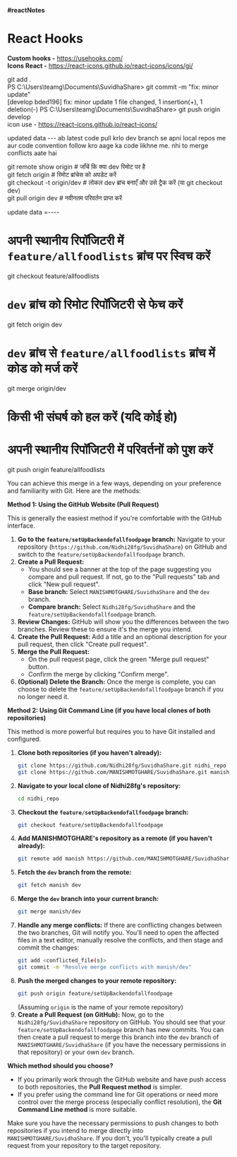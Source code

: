 **#reactNotes**

# React Hooks
**Custom hooks -** https://usehooks.com/ </br>
**Icons React -** https://react-icons.github.io/react-icons/icons/gi/

git add .
<br>
PS C:\Users\teamg\Documents\SuvidhaShare> git commit -m "fix: minor update" <br>
[develop bded196] fix: minor update
 1 file changed, 1 insertion(+), 1 deletion(-)
PS C:\Users\teamg\Documents\SuvidhaShare> git push origin develop <br>
icon use - https://react-icons.github.io/react-icons/ <be>




updated data --- 
ab latest code pull krlo dev branch se apni local repos me aur code convention follow kro aage ka code likhne me. nhi to merge conflicts aate hai<br>


git remote show origin # जाँचें कि क्या dev रिमोट पर है<br>
git fetch origin      # रिमोट ब्रांचेस को अपडेट करें<br>
git checkout -t origin/dev # लोकल dev ब्रांच बनाएँ और उसे ट्रैक करें (या git checkout dev)<br>
git pull origin dev  # नवीनतम परिवर्तन प्राप्त करें<br>


update data =----

# अपनी स्थानीय रिपॉजिटरी में `feature/allfoodlists` ब्रांच पर स्विच करें
git checkout feature/allfoodlists

# `dev` ब्रांच को रिमोट रिपॉजिटरी से फेच करें
git fetch origin dev

# `dev` ब्रांच से `feature/allfoodlists` ब्रांच में कोड को मर्ज करें
git merge origin/dev

# किसी भी संघर्ष को हल करें (यदि कोई हो)

# अपनी स्थानीय रिपॉजिटरी में परिवर्तनों को पुश करें
git push origin feature/allfoodlists


You can achieve this merge in a few ways, depending on your preference and familiarity with Git. Here are the methods:

**Method 1: Using the GitHub Website (Pull Request)**

This is generally the easiest method if you're comfortable with the GitHub interface.

1.  **Go to the `feature/setUpBackendofallfoodpage` branch:** Navigate to your repository (`https://github.com/Nidhi28fg/SuvidhaShare`) on GitHub and switch to the `feature/setUpBackendofallfoodpage` branch.
2.  **Create a Pull Request:**
    * You should see a banner at the top of the page suggesting you compare and pull request. If not, go to the "Pull requests" tab and click "New pull request".
    * **Base branch:** Select `MANISHMOTGHARE/SuvidhaShare` and the `dev` branch.
    * **Compare branch:** Select `Nidhi28fg/SuvidhaShare` and the `feature/setUpBackendofallfoodpage` branch.
3.  **Review Changes:** GitHub will show you the differences between the two branches. Review these to ensure it's the merge you intend.
4.  **Create the Pull Request:** Add a title and an optional description for your pull request, then click "Create pull request".
5.  **Merge the Pull Request:**
    * On the pull request page, click the green "Merge pull request" button.
    * Confirm the merge by clicking "Confirm merge".
6.  **(Optional) Delete the Branch:** Once the merge is complete, you can choose to delete the `feature/setUpBackendofallfoodpage` branch if you no longer need it.

**Method 2: Using Git Command Line (if you have local clones of both repositories)**

This method is more powerful but requires you to have Git installed and configured.

1.  **Clone both repositories (if you haven't already):**
    ```bash
    git clone https://github.com/Nidhi28fg/SuvidhaShare.git nidhi_repo
    git clone https://github.com/MANISHMOTGHARE/SuvidhaShare.git manish_repo
    ```
2.  **Navigate to your local clone of Nidhi28fg's repository:**
    ```bash
    cd nidhi_repo
    ```
3.  **Checkout the `feature/setUpBackendofallfoodpage` branch:**
    ```bash
    git checkout feature/setUpBackendofallfoodpage
    ```
4.  **Add MANISHMOTGHARE's repository as a remote (if you haven't already):**
    ```bash
    git remote add manish https://github.com/MANISHMOTGHARE/SuvidhaShare.git
    ```
5.  **Fetch the `dev` branch from the remote:**
    ```bash
    git fetch manish dev
    ```
6.  **Merge the `dev` branch into your current branch:**
    ```bash
    git merge manish/dev
    ```
7.  **Handle any merge conflicts:** If there are conflicting changes between the two branches, Git will notify you. You'll need to open the affected files in a text editor, manually resolve the conflicts, and then stage and commit the changes:
    ```bash
    git add <conflicted_file(s)>
    git commit -m "Resolve merge conflicts with manish/dev"
    ```
8.  **Push the merged changes to your remote repository:**
    ```bash
    git push origin feature/setUpBackendofallfoodpage
    ```
    (Assuming `origin` is the name of your remote repository)
9.  **Create a Pull Request (on GitHub):** Now, go to the `Nidhi28fg/SuvidhaShare` repository on GitHub. You should see that your `feature/setUpBackendofallfoodpage` branch has new commits. You can then create a pull request to merge this branch into the `dev` branch of `MANISHMOTGHARE/SuvidhaShare` (if you have the necessary permissions in that repository) or your own `dev` branch.

**Which method should you choose?**

* If you primarily work through the GitHub website and have push access to both repositories, the **Pull Request method** is simpler.
* If you prefer using the command line for Git operations or need more control over the merge process (especially conflict resolution), the **Git Command Line method** is more suitable.

Make sure you have the necessary permissions to push changes to both repositories if you intend to merge directly into `MANISHMOTGHARE/SuvidhaShare`. If you don't, you'll typically create a pull request from your repository to the target repository.
